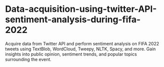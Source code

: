 # Data-acquisition-using-twitter-API-sentiment-analysis-during-fifa-2022
Acquire data from Twitter API and perform sentiment analysis on FIFA 2022 tweets using TextBlob, WordCloud, Tweepy, NLTK, Spacy, and more. Gain insights into public opinion, sentiment trends, and popular topics surrounding the event.

